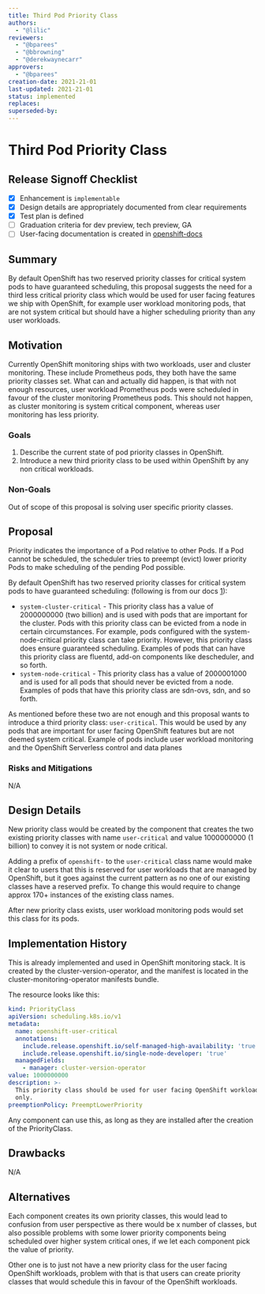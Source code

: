 ```yaml
---
title: Third Pod Priority Class
authors:
  - "@lilic"
reviewers:
  - "@bparees"
  - "@bbrowning"
  - "@derekwaynecarr"
approvers:
  - "@bparees"
creation-date: 2021-21-01
last-updated: 2021-21-01
status: implemented
replaces:
superseded-by:
---
```


# Third Pod Priority Class

## Release Signoff Checklist

- [x] Enhancement is `implementable`
- [x] Design details are appropriately documented from clear requirements
- [x] Test plan is defined
- [ ] Graduation criteria for dev preview, tech preview, GA
- [ ] User-facing documentation is created in [openshift-docs](https://github.com/openshift/openshift-docs/)

## Summary

By default OpenShift has two reserved priority classes for critical system pods to have guaranteed scheduling, this
proposal suggests the need for a third less critical priority class which would be used for user facing features we ship
with OpenShift, for example user workload monitoring pods, that are not system critical but should have a higher
scheduling priority than any user workloads.

## Motivation

Currently OpenShift monitoring ships with two workloads, user and cluster monitoring. These include Prometheus pods,
they both have the same priority classes set. What can and actually did happen, is that with not enough resources, user
workload Prometheus pods were scheduled in favour of the cluster monitoring Prometheus pods. This should not happen, as
cluster monitoring is system critical component, whereas user monitoring has less priority.

### Goals

1. Describe the current state of pod priority classes in OpenShift.
2. Introduce a new third priority class to be used within OpenShift by any non critical workloads.

### Non-Goals

Out of scope of this proposal is solving user specific priority classes.

## Proposal

Priority indicates the importance of a Pod relative to other Pods. If a Pod cannot be scheduled, the scheduler tries to
preempt (evict) lower priority Pods to make scheduling of the pending Pod possible.

By default OpenShift has two reserved priority classes for critical system pods to have guaranteed scheduling:
(following is from our docs [1]):
- `system-cluster-critical` - This priority class has a value of 2000000000 (two billion) and is used with pods that are
  important for the cluster. Pods with this priority class can be evicted from a node in certain circumstances.  For
  example, pods configured with the system-node-critical priority class can take priority. However, this priority class
  does ensure guaranteed scheduling.  Examples of pods that can have this priority class are fluentd, add-on components
  like descheduler, and so forth.
- `system-node-critical` - This priority class has a value of 2000001000 and is used for all pods that should never be
  evicted from a node. Examples of pods that have this priority class are sdn-ovs, sdn, and so forth.

As mentioned before these two are not enough and this proposal wants to introduce a third priority class:
`user-critical`. This would be used by any pods that are important for user facing OpenShift features but are not deemed
system critical. Example of pods include user workload monitoring and the OpenShift Serverless control and data planes

### Risks and Mitigations

N/A

## Design Details

New priority class would be created by the component that creates the two existing priority classes with name
`user-critical` and value 1000000000 (1 billion) to convey it is not system or node critical.

Adding a prefix of `openshift-` to the `user-critical` class name would make it clear to users that this is reserved for
user workloads that are managed by OpenShift, but it goes against the current pattern as no one of our existing classes
have a reserved prefix. To change this would require to change approx 170+ instances of the existing class names.

After new priority class exists, user workload monitoring pods would set this class for its pods.

## Implementation History

This is already implemented and used in OpenShift monitoring stack. It is created by the cluster-version-operator, and the
manifest is located in the cluster-monitoring-operator manifests bundle.

The resource looks like this:

```yaml
kind: PriorityClass
apiVersion: scheduling.k8s.io/v1
metadata:
  name: openshift-user-critical
  annotations:
    include.release.openshift.io/self-managed-high-availability: 'true'
    include.release.openshift.io/single-node-developer: 'true'
  managedFields:
    - manager: cluster-version-operator
value: 1000000000
description: >-
  This priority class should be used for user facing OpenShift workload pods
  only.
preemptionPolicy: PreemptLowerPriority
```

Any component can use this, as long as they are installed after the creation of the PriorityClass.

## Drawbacks

N/A

## Alternatives

Each component creates its own priority classes, this would lead to confusion from user perspective as there would be x
number of classes, but also possible problems with some lower priority components being scheduled over higher system
critical ones, if we let each component pick the value of priority.

Other one is to just not have a new priority class for the user facing OpenShift workloads, problem with that is that
users can create priority classes that would schedule this in favour of the OpenShift workloads.

[1]:
https://docs.openshift.com/container-platform/3.11/admin_guide/scheduling/priority_preemption.html#admin-guide-priority-preemption-priority-class
